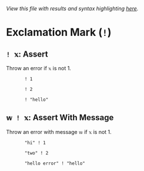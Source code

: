*View this file with results and syntax highlighting [here](https://mlochbaum.github.io/BQN/help/assert_assertwithmessage.html).*

# Exclamation Mark (`!`)

## `! 𝕩`: Assert

Throw an error if `𝕩` is not 1.

           ! 1

           ! 2

           ! "hello"




## `𝕨 ! 𝕩`: Assert With Message

Throw an error with message `𝕨` if `𝕩` is not 1.

           "hi" ! 1

           "two" ! 2

           "hello error" ! "hello"
